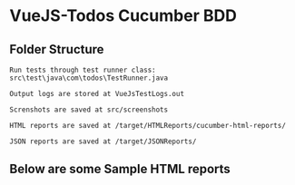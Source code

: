 # VueJS-Todos Cucumber BDD

## Folder Structure
`Run tests through test runner class: src\test\java\com\todos\TestRunner.java`

`Output logs are stored at VueJsTestLogs.out`

`Screnshots are saved at src/screenshots`

`HTML reports are saved at /target/HTMLReports/cucumber-html-reports/`

`JSON reports are saved at /target/JSONReports/`

## Below are some Sample HTML reports

